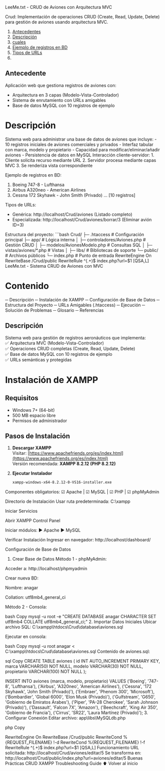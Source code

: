 LeeMe.txt - CRUD de Aviones con Arquitectura MVC

Crud: Implementación de operaciones CRUD (Create, Read, Update, Delete) para gestión de aviones usando arquitectura MVC.

1. [Antecedentes](#-Antecedentes)
2. [Descripción](#-Descripción)
3. [cuales](#-cuales)
4. [Ejemplo de registros en BD](#-configuración-de-base-de-datos)
5. [Tipos de URLs](#-Tipos-de-URLs:)
6. [<donde>](#<donde>)


## Antecedente  
Aplicación web que gestiona registros de aviones con:
- Arquitectura en 3 capas (Modelo-Vista-Controlador)
- Sistema de enrutamiento con URLs amigables
- Base de datos MySQL con 10 registros de ejemplo

# Descripción
<que>
Sistema web para administrar una base de datos de aviones que incluye:
- 10 registros iniciales de aviones comerciales y privados
- Interfaz tabular con marca, modelo y propietario
- Capacidad para modificar/eliminar/añadir aviones
- Persistencia de datos en MySQL

<cuales>
Interacción cliente-servidor:
1. Cliente solicita recurso mediante URL
2. Servidor procesa mediante capas MVC
3. Se renderiza vista correspondiente

Ejemplo de registros en BD:
1. Boeing 747-8 - Lufthansa
2. Airbus A320neo - American Airlines
3. Cessna 172 Skyhawk - John Smith (Privado)
... [10 registros]

Tipos de URLs:
- Genérica: http://localhost/Crud/aviones (Listado completo)
- Especializada: http://localhost/Crud/aviones/borrar/3 (Eliminar avión ID=3)

<donde>
Estructura del proyecto:
```bash
Crud/
├─ .htaccess          # Configuración principal
├─ app/               # Lógica interna
│   ├─ controladores/Aviones.php       # Gestión CRUD
│   ├─ modelos/AvionesModelo.php       # Consultas SQL
│   ├─ vistas/aviones/*.php            # Vistas
│   ├─ libs/          # Bibliotecas de soporte
└─ public/            # Archivos públicos
    └─ index.php      # Punto de entrada

<IfModule mod_rewrite.c>
    RewriteEngine On
    RewriteBase /Crud/public
    RewriteRule ^(.+)$ index.php?url=$1 [QSA,L]
</IfModule>
LeeMe.txt - Sistema CRUD de Aviones con MVC

# Contenido
─ Descripción
─ Instalación de XAMPP
─ Configuración de Base de Datos
─ Estructura del Proyecto
─ URLs Amigables (.htaccess)
─ Ejecución
─ Solución de Problemas
─ Glosario
─ Referencias

## Descripción  
Sistema web para gestión de registros aeronáuticos que implementa:  
✅ Arquitectura MVC (Modelo-Vista-Controlador)  
✅ Operaciones CRUD completas (Create, Read, Update, Delete)  
✅ Base de datos MySQL con 10 registros de ejemplo  
✅ URLs semánticas y protegidas  

# Instalación de XAMPP

## Requisitos
- Windows 7+ (64-bit)
- 500 MB espacio libre
- Permisos de administrador

## Pasos de Instalación
1. **Descargar XAMPP**  
   Visitar: [https://www.apachefriends.org/es/index.html](https://www.apachefriends.org/es/index.html)  
   Versión recomendada: **XAMPP 8.2.12 (PHP 8.2.12)**

2. **Ejecutar Instalador**  
   ```bash
   xampp-windows-x64-8.2.12-0-VS16-installer.exe
Componentes obligatorios:
☑ Apache | ☑ MySQL | ☑ PHP | ☑ phpMyAdmin

Directorio de Instalación
Usar ruta predeterminada:
C:\xampp

Iniciar Servicios

Abrir XAMPP Control Panel

Iniciar módulos:
▶ Apache
▶ MySQL

Verificar Instalación
Ingresar en navegador:
http://localhost/dashboard/

Configuración de Base de Datos
1. Crear Base de Datos
Método 1 - phpMyAdmin:

Acceder a: http://localhost/phpmyadmin

Crear nueva BD:

Nombre: anagar

Collation: utf8mb4_general_ci

Método 2 - Consola:

bash
Copy
mysql -u root -e "CREATE DATABASE anagar CHARACTER SET utf8mb4 COLLATE utf8mb4_general_ci;"
2. Importar Datos Iniciales
Ubicar archivo SQL:
C:\xampp\htdocs\Crud\database\aviones.sql

Ejecutar en consola:

bash
Copy
mysql -u root anagar < C:\xampp\htdocs\Crud\database\aviones.sql
Contenido de aviones.sql:

sql
Copy
CREATE TABLE aviones (
    id INT AUTO_INCREMENT PRIMARY KEY,
    marca VARCHAR(50) NOT NULL,
    modelo VARCHAR(30) NOT NULL,
    propietario VARCHAR(100) NOT NULL
);

INSERT INTO aviones (marca, modelo, propietario) VALUES
('Boeing', '747-8', 'Lufthansa'),
('Airbus', 'A320neo', 'American Airlines'),
('Cessna', '172 Skyhawk', 'John Smith (Privado)'),
('Embraer', 'Phenom 300', 'Microsoft'),
('Bombardier', 'Global 6000', 'Elon Musk (Privado)'),
('Gulfstream', 'G650', 'Gobierno de Emiratos Árabes'),
('Piper', 'PA-28 Cherokee', 'Sarah Johnson (Privado)'),
('Dassault', 'Falcon 7X', 'Amazon'),
('Beechcraft', 'King Air 350', 'Gobierno de Francia'),
('Cirrus', 'SR22', 'Laura Martínez (Privado)');
3. Configurar Conexión
Editar archivo: app\libs\MySQLdb.php

php
Copy
<?php
class MySQLdb {
    private $host = "127.0.0.1";  // Servidor local
    private $usuario = "root";     // Usuario MySQL
    private $clave = "";          // Contraseña (vacía por defecto)
    private $db = "anagar";       // Nombre de la BD
    // ... resto del código
}
Estructura del Proyecto
bash
Copy
Crud/
├─ .htaccess                # Configuración global
├─ app/                     
│   ├─ controladores/       # ▶ Lógica de operaciones
│   │   └─ Aviones.php      #   - Métodos CRUD
│   ├─ modelos/             # ▶ Consultas SQL
│   │   └─ AvionesModelo.php
│   ├─ vistas/              # ▶ Interfaz usuario
│   │   ├─ aviones/         
│   │   │   ├─ alta.php     # Formulario creación
│   │   │   ├─ editar.php   # Formulario edición
│   │   │   └─ lista.php    # Tabla principal
│   ├─ libs/                # ▶ Bibliotecas
│   │   ├─ MySQLdb.php      # Conexión BD
│   │   ├─ Control.php      # Enrutador
│   └─ inicio.php           # Inicialización
└─ public/                  # Recursos públicos
    └─ index.php            # Punto de entrada
URLs Amigables (.htaccess)
Archivo: public/.htaccess
apache
Copy
<IfModule mod_rewrite.c>
    RewriteEngine On
    RewriteBase /Crud/public
    RewriteCond %{REQUEST_FILENAME} !-d
    RewriteCond %{REQUEST_FILENAME} !-f
    RewriteRule ^(.+)$ index.php?url=$1 [QSA,L]
</IfModule>
Funcionamiento
URL solicitada:
http://localhost/Crud/aviones/editar/5

Se transforma en:
http://localhost/Crud/public/index.php?url=aviones/editar/5

Buenas Prácticas CRUD

XAMPP Troubleshooting Guide

⬆️ Volver al inicio

